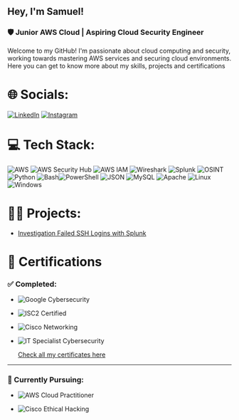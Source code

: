 ## **Hey, I'm Samuel!**  
### 🛡️ Junior AWS Cloud | Aspiring Cloud Security Engineer

Welcome to my GitHub! I'm passionate about cloud computing and security, working towards mastering AWS services and securing cloud environments.  
Here you can get to know more about my skills, projects and certifications


# 🌐 Socials:
[![LinkedIn](https://img.shields.io/badge/LinkedIn-%230077B5.svg?logo=linkedin&logoColor=white)](https://linkedin.com/in/sbrito96) [![Instagram](https://img.shields.io/badge/Instagram-%23E4405F.svg?logo=Instagram&logoColor=white)](https://instagram.com/sbrito96)  

# 💻 Tech Stack:

![AWS](https://img.shields.io/badge/AWS-232F3E?style=for-the-badge&logo=amazonaws&logoColor=white) ![AWS Security Hub](https://img.shields.io/badge/AWS_Security_Hub-FF9900?style=for-the-badge&logo=amazonaws&logoColor=white) ![AWS IAM](https://img.shields.io/badge/AWS_IAM-232F3E?style=for-the-badge&logo=amazonaws&logoColor=white) ![Wireshark](https://img.shields.io/badge/Wireshark-1679A1?style=for-the-badge&logo=wireshark&logoColor=white) ![Splunk](https://img.shields.io/badge/Splunk-000000?style=for-the-badge&logo=splunk&logoColor=white) ![OSINT](https://img.shields.io/badge/OSINT-000000?style=for-the-badge&logo=hack-the-box&logoColor=white) ![Python](https://img.shields.io/badge/Python-3670A0?style=for-the-badge&logo=python&logoColor=ffdd54) ![Bash](https://img.shields.io/badge/Bash-121011?style=for-the-badge&logo=gnu-bash&logoColor=white)![PowerShell](https://img.shields.io/badge/PowerShell-5391FE?style=for-the-badge&logo=powershell&logoColor=white) ![JSON](https://img.shields.io/badge/JSON-000000?style=for-the-badge&logo=json&logoColor=white) ![MySQL](https://img.shields.io/badge/MySQL-4479A1?style=for-the-badge&logo=mysql&logoColor=white) ![Apache](https://img.shields.io/badge/Apache-D42029?style=for-the-badge&logo=apache&logoColor=white) ![Linux](https://img.shields.io/badge/Linux-000000?style=for-the-badge&logo=linux&logoColor=white) ![Windows](https://img.shields.io/badge/Windows-0078D6?style=for-the-badge&logo=windows&logoColor=white)  


# 👨‍💻 Projects:

- [Investigation Failed SSH Logins with Splunk](https://github.com/sbrito96/investigation-failed-SSH-logins-Splunk)



# 📜 Certifications  

### ✅ Completed:
- ![Google Cybersecurity](https://img.shields.io/badge/Google_Cybersecurity-4285F4?style=for-the-badge&logo=google&logoColor=white)   

- ![ISC2 Certified](https://img.shields.io/badge/ISC2_Certified_CC-00A19A?style=for-the-badge&logo=isc2&logoColor=white)   

- ![Cisco Networking](https://img.shields.io/badge/Cisco_Certified_Networking-1BA0D7?style=for-the-badge&logo=cisco&logoColor=white)   

- ![IT Specialist Cybersecurity](https://img.shields.io/badge/IT_Specialist_Cybersecurity-6A0DAD?style=for-the-badge&logo=microsoft&logoColor=white)  

  [Check all my certificates here](https://www.credly.com/users/samuel-brito.0d47190d)  

---

### 📌 Currently Pursuing:
- ![AWS Cloud Practitioner](https://img.shields.io/badge/AWS_Cloud_Practitioner-FF9900?style=for-the-badge&logo=amazonaws&logoColor=white)  

- ![Cisco Ethical Hacking](https://img.shields.io/badge/Cisco_Ethical_Hacking-D42029?style=for-the-badge&logo=cisco&logoColor=white)  
